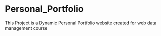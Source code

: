 # Personal_Portfolio
This Project is a Dynamic Personal Portfolio website created for web data management course
